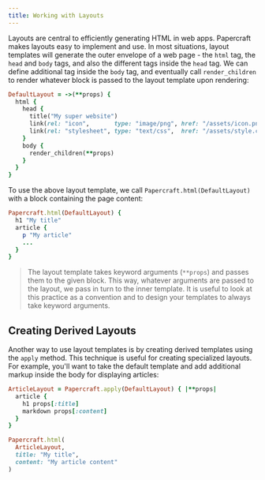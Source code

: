 ```yaml
---
title: Working with Layouts
---
```


Layouts are central to efficiently generating HTML in web apps. Papercraft makes
layouts easy to implement and use. In most situations, layout templates will
generate the outer envelope of a web page - the `html` tag, the `head` and
`body` tags, and also the different tags inside the `head` tag. We can define
additional tag inside the `body` tag, and eventually call `render_children` to
render whatever block is passed to the layout template upon rendering:

```ruby
DefaultLayout = ->(**props) {
  html {
    head {
      title("My super website")
      link(rel: "icon",       type: "image/png", href: "/assets/icon.png")
      link(rel: "stylesheet", type: "text/css",  href: "/assets/style.css")
    }
    body {
      render_children(**props)
    }
  }
}
```

To use the above layout template, we call `Papercraft.html(DefaultLayout)` with
a block containing the page content:

```ruby
Papercraft.html(DefaultLayout) {
  h1 "My title"
  article {
    p "My article"
    ...
  }
}
```

> The layout template takes keyword arguments (`**props`) and passes them to the
> given block. This way, whatever arguments are passed to the layout, we pass
> in turn to the inner template. It is useful to look at this practice as a
> convention and to design your templates to always take keyword arguments.

## Creating Derived Layouts

Another way to use layout templates is by creating derived templates using the
`apply` method. This technique is useful for creating specialized layouts. For
example, you'll want to take the default template and add additional markup
inside the body for displaying articles:

```ruby
ArticleLayout = Papercraft.apply(DefaultLayout) { |**props|
  article {
    h1 props[:title]
    markdown props[:content]
  }
}

Papercraft.html(
  ArticleLayout,
  title: "My title",
  content: "My article content"
)
```
